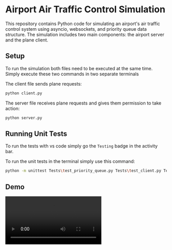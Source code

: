 # Airport Air Traffic Control Simulation

This repository contains Python code for simulating an airport's air traffic control system using asyncio, websockets, and priority queue data structure. The simulation includes two main components: the airport server and the plane client.


## Setup

To run the simulation both files need to be executed at the same time. 
Simply execute these two commands in two separate terminals

The client file sends plane requests:
```bash
python client.py
```

The server file receives plane requests and gives them permission to take action:
```bash
python server.py
```


## Running Unit Tests
To run the tests with vs code simply go the `Testing` badge in the activity bar.

To run the unit tests in the terminal simply use this command:

```bash
python -m unittest Tests\test_priority_queue.py Tests\test_client.py Tests\test_server.py     
```

## Demo

![demo.webm](https://github.com/SpyrosMitsis/data_structure_assigment_1/blob/main/demo.webm)
